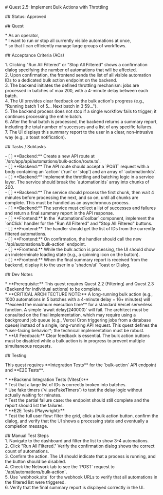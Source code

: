 \# Quest 2.5: Implement Bulk Actions with Throttling

\#\# Status: Approved

\#\# Quest

\* As an operator,  
\* I want to run or stop all currently visible automations at once,  
\* so that I can efficiently manage large groups of workflows.

\#\# Acceptance Criteria (ACs)

1\.  Clicking "Run All Filtered" or "Stop All Filtered" shows a confirmation dialog specifying the number of automations that will be affected.  
2\.  Upon confirmation, the frontend sends the list of all visible automation IDs to a dedicated bulk action endpoint on the backend.  
3\.  The backend initiates the defined throttling mechanism: jobs are processed in batches of max 200, with a 4-minute delay between each batch.  
4\.  The UI provides clear feedback on the bulk action's progress (e.g., "Running batch 1 of 5... Next batch in 3:59...").  
5\.  The backend process does not stop if a single workflow fails to trigger; it continues processing the entire batch.  
6\.  After the final batch is processed, the backend returns a summary report, including the total number of successes and a list of any specific failures.  
7\.  The UI displays this summary report to the user in a clear, non-intrusive way (e.g., a toast notification).

\#\# Tasks / Subtasks

\- \[ \] \*\*Backend:\*\* Create a new API route at \`/src/app/api/automations/bulk-action/route.ts\`.  
\- \[ \] \*\*Backend:\*\* The API route should accept a \`POST\` request with a body containing an \`action\` ('run' or 'stop') and an array of \`automationIds\`.  
\- \[ \] \*\*Backend:\*\* Implement the throttling and batching logic in a service layer. The service should break the \`automationIds\` array into chunks of 200\.  
\- \[ \] \*\*Backend:\*\* The service should process the first chunk, then wait 4 minutes before processing the next, and so on, until all chunks are complete. This must be handled as an asynchronous process.  
\- \[ \] \*\*Backend:\*\* The service must collect a list of successes and failures and return a final summary report in the API response.  
\- \[ \] \*\*Frontend:\*\* In the \`AutomationsToolbar\` component, implement the \`onClick\` handler for the "Run All Filtered" and "Stop All Filtered" buttons.  
\- \[ \] \*\*Frontend:\*\* The handler should get the list of IDs from the currently filtered automations.  
\- \[ \] \*\*Frontend:\*\* On confirmation, the handler should call the new \`/api/automations/bulk-action\` endpoint.  
\- \[ \] \*\*Frontend:\*\* While the bulk action is processing, the UI should show an indeterminate loading state (e.g., a spinning icon on the button).  
\- \[ \] \*\*Frontend:\*\* When the final summary report is received from the backend, display it to the user in a \`shadcn/ui\` Toast or Dialog.

\#\# Dev Notes

\* \*\*Prerequisite:\*\* This quest requires Quest 2.2 (Filtering) and Quest 2.3 (Backend for individual actions) to be complete.  
\* \*\*CRITICAL ARCHITECTURE NOTE:\*\* A long-running bulk action (e.g., 1000 automations in 5 batches with a 4-minute delay \= 16+ minutes) will \*\*exceed the maximum execution time\*\* for a standard Vercel serverless function. A simple \`await delay(240000)\` will fail. The architect must be consulted on the final implementation, which may require using a background job queue (e.g., Vercel Cron triggering jobs from a database queue) instead of a single, long-running API request. This quest defines the \*user-facing behavior\*; the technical implementation must be robust.  
\* \*\*UI Feedback:\*\* Clear feedback is essential. The bulk action buttons must be disabled while a bulk action is in progress to prevent multiple simultaneous requests.

\#\# Testing

This quest requires \*\*Integration Tests\*\* for the \`bulk-action\` API endpoint and \*\*E2E Tests\*\*.

\* \*\*Backend Integration Tests (Vitest):\*\*  
    \* Test that a large list of IDs is correctly broken into batches.  
    \* Use fake timers (\`vi.useFakeTimers\`) to test the delay logic without actually waiting for minutes.  
    \* Test the partial failure case: the endpoint should still complete and the report should list the failures.  
\* \*\*E2E Tests (Playwright):\*\*  
    \* Test the full user flow: filter the grid, click a bulk action button, confirm the dialog, and verify that the UI shows a processing state and eventually a completion message.

\#\# Manual Test Steps  
1\.  Navigate to the dashboard and filter the list to show 3-4 automations.  
2\.  Click "Run All Filtered." Verify the confirmation dialog shows the correct count of automations.  
3\.  Confirm the action. The UI should indicate that a process is running, and the button should be disabled.  
4\.  Check the Network tab to see the \`POST\` request to \`/api/automations/bulk-action\`.  
5\.  Use \`webhook.site\` for the webhook URLs to verify that all automations in the filtered list were triggered.  
6\.  Verify that the final summary report is displayed correctly in the UI.  

